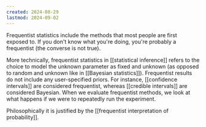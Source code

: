 ```yaml
---
created: 2024-08-29
lastmod: 2024-09-02
---
```


Frequentist statistics include the methods that most people are first exposed to. If you don't know what you're doing, you're probably a frequentist (the converse is not true). 

More technically, frequentist statistics in [[statistical inference]] refers to the choice to model the unknown parameter as fixed and unknown (as opposed to random and unknown like in [[Bayesian statistics]]). Frequentist results do not include any user-specified priors. For instance, [[confidence intervals]] are considered frequentist, whereas [[credible intervals]] are considered Bayesian. When we evaluate frequentist methods, we look at what happens if we were to repeatedly run the experiment. 

Philosophically it is justified by the [[frequentist interpretation of probability]]. 